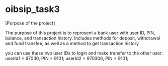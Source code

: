 # oibsip_task3

[Purpose of the project]

The purpose of this project is to represent a bank user with user ID,
PIN, balance, and transaction history.
Includes methods for deposit, withdrawal and fund transfee, as well as a method
to get transaction history

you can use these two user IDs to login and make transfer to the other user:
userId1 = 97030, PIN = 9101;
userId2 = 970306, PIN = 9101;

